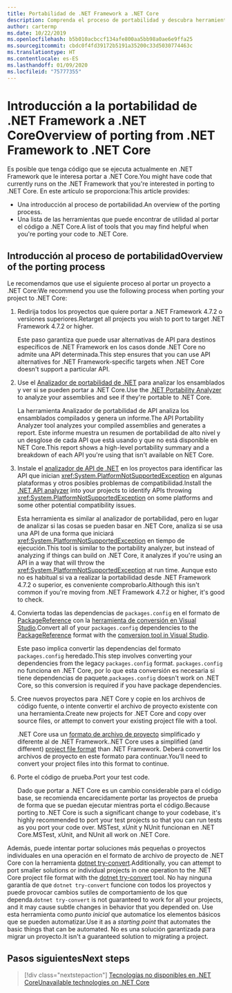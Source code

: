 ```yaml
---
title: Portabilidad de .NET Framework a .NET Core
description: Comprenda el proceso de portabilidad y descubra herramientas que le pueden resultar útiles al realizar la portabilidad de un proyecto de .NET Framework a .NET Core.
author: cartermp
ms.date: 10/22/2019
ms.openlocfilehash: b5b010acbccf134afe800aa5bb98a0ae6e9ffa25
ms.sourcegitcommit: cbdc0f4fd39172b5191a35200c33d5030774463c
ms.translationtype: HT
ms.contentlocale: es-ES
ms.lasthandoff: 01/09/2020
ms.locfileid: "75777355"
---
```

# <a name="overview-of-porting-from-net-framework-to-net-core"></a><span data-ttu-id="d7ab0-103">Introducción a la portabilidad de .NET Framework a .NET Core</span><span class="sxs-lookup"><span data-stu-id="d7ab0-103">Overview of porting from .NET Framework to .NET Core</span></span>

<span data-ttu-id="d7ab0-104">Es posible que tenga código que se ejecuta actualmente en .NET Framework que le interesa portar a .NET Core.</span><span class="sxs-lookup"><span data-stu-id="d7ab0-104">You might have code that currently runs on the .NET Framework that you're interested in porting to .NET Core.</span></span> <span data-ttu-id="d7ab0-105">En este artículo se proporciona:</span><span class="sxs-lookup"><span data-stu-id="d7ab0-105">This article provides:</span></span>

* <span data-ttu-id="d7ab0-106">Una introducción al proceso de portabilidad.</span><span class="sxs-lookup"><span data-stu-id="d7ab0-106">An overview of the porting process.</span></span>
* <span data-ttu-id="d7ab0-107">Una lista de las herramientas que puede encontrar de utilidad al portar el código a .NET Core.</span><span class="sxs-lookup"><span data-stu-id="d7ab0-107">A list of tools that you may find helpful when you're porting your code to .NET Core.</span></span>

## <a name="overview-of-the-porting-process"></a><span data-ttu-id="d7ab0-108">Introducción al proceso de portabilidad</span><span class="sxs-lookup"><span data-stu-id="d7ab0-108">Overview of the porting process</span></span>

<span data-ttu-id="d7ab0-109">Le recomendamos que use el siguiente proceso al portar un proyecto a .NET Core:</span><span class="sxs-lookup"><span data-stu-id="d7ab0-109">We recommend you use the following process when porting your project to .NET Core:</span></span>

1. <span data-ttu-id="d7ab0-110">Redirija todos los proyectos que quiere portar a .NET Framework 4.7.2 o versiones superiores.</span><span class="sxs-lookup"><span data-stu-id="d7ab0-110">Retarget all projects you wish to port to target .NET Framework 4.7.2 or higher.</span></span>

   <span data-ttu-id="d7ab0-111">Este paso garantiza que puede usar alternativas de API para destinos específicos de .NET Framework en los casos donde .NET Core no admite una API determinada.</span><span class="sxs-lookup"><span data-stu-id="d7ab0-111">This step ensures that you can use API alternatives for .NET Framework-specific targets when .NET Core doesn't support a particular API.</span></span>

2. <span data-ttu-id="d7ab0-112">Use el [Analizador de portabilidad de .NET](../../standard/analyzers/portability-analyzer.md) para analizar los ensamblados y ver si se pueden portar a .NET Core.</span><span class="sxs-lookup"><span data-stu-id="d7ab0-112">Use the [.NET Portability Analyzer](../../standard/analyzers/portability-analyzer.md) to analyze your assemblies and see if they're portable to .NET Core.</span></span>

   <span data-ttu-id="d7ab0-113">La herramienta Analizador de portabilidad de API analiza los ensamblados compilados y genera un informe.</span><span class="sxs-lookup"><span data-stu-id="d7ab0-113">The API Portability Analyzer tool analyzes your compiled assemblies and generates a report.</span></span> <span data-ttu-id="d7ab0-114">Este informe muestra un resumen de portabilidad de alto nivel y un desglose de cada API que está usando y que no está disponible en NET Core.</span><span class="sxs-lookup"><span data-stu-id="d7ab0-114">This report shows a high-level portability summary and a breakdown of each API you're using that isn't available on NET Core.</span></span>

3. <span data-ttu-id="d7ab0-115">Instale el [analizador de API de .NET](../../standard/analyzers/api-analyzer.md) en los proyectos para identificar las API que inician <xref:System.PlatformNotSupportedException> en algunas plataformas y otros posibles problemas de compatibilidad.</span><span class="sxs-lookup"><span data-stu-id="d7ab0-115">Install the [.NET API analyzer](../../standard/analyzers/api-analyzer.md) into your projects to identify APIs throwing <xref:System.PlatformNotSupportedException> on some platforms and some other potential compatibility issues.</span></span>

   <span data-ttu-id="d7ab0-116">Esta herramienta es similar al analizador de portabilidad, pero en lugar de analizar si las cosas se pueden basar en .NET Core, analiza si se usa una API de una forma que iniciará <xref:System.PlatformNotSupportedException> en tiempo de ejecución.</span><span class="sxs-lookup"><span data-stu-id="d7ab0-116">This tool is similar to the portability analyzer, but instead of analyzing if things can build on .NET Core, it analyzes if you're using an API in a way that will throw the <xref:System.PlatformNotSupportedException> at run time.</span></span> <span data-ttu-id="d7ab0-117">Aunque esto no es habitual si va a realizar la portabilidad desde .NET Framework 4.7.2 o superior, es conveniente comprobarlo.</span><span class="sxs-lookup"><span data-stu-id="d7ab0-117">Although this isn't common if you're moving from .NET Framework 4.7.2 or higher, it's good to check.</span></span>

4. <span data-ttu-id="d7ab0-118">Convierta todas las dependencias de `packages.config` en el formato de [PackageReference](/nuget/consume-packages/package-references-in-project-files) con la [herramienta de conversión en Visual Studio](/nuget/consume-packages/migrate-packages-config-to-package-reference).</span><span class="sxs-lookup"><span data-stu-id="d7ab0-118">Convert all of your `packages.config` dependencies to the [PackageReference](/nuget/consume-packages/package-references-in-project-files) format with the [conversion tool in Visual Studio](/nuget/consume-packages/migrate-packages-config-to-package-reference).</span></span>

   <span data-ttu-id="d7ab0-119">Este paso implica convertir las dependencias del formato `packages.config` heredado.</span><span class="sxs-lookup"><span data-stu-id="d7ab0-119">This step involves converting your dependencies from the legacy `packages.config` format.</span></span> <span data-ttu-id="d7ab0-120">`packages.config` no funciona en .NET Core, por lo que esta conversión es necesaria si tiene dependencias de paquete.</span><span class="sxs-lookup"><span data-stu-id="d7ab0-120">`packages.config` doesn't work on .NET Core, so this conversion is required if you have package dependencies.</span></span>

5. <span data-ttu-id="d7ab0-121">Cree nuevos proyectos para .NET Core y copie en los archivos de código fuente, o intente convertir el archivo de proyecto existente con una herramienta.</span><span class="sxs-lookup"><span data-stu-id="d7ab0-121">Create new projects for .NET Core and copy over source files, or attempt to convert your existing project file with a tool.</span></span>

   <span data-ttu-id="d7ab0-122">.NET Core usa un [formato de archivo de proyecto](../tools/csproj.md) simplificado y diferente al de .NET Framework.</span><span class="sxs-lookup"><span data-stu-id="d7ab0-122">.NET Core uses a simplified (and different) [project file format](../tools/csproj.md) than .NET Framework.</span></span> <span data-ttu-id="d7ab0-123">Deberá convertir los archivos de proyecto en este formato para continuar.</span><span class="sxs-lookup"><span data-stu-id="d7ab0-123">You'll need to convert your project files into this format to continue.</span></span>

6. <span data-ttu-id="d7ab0-124">Porte el código de prueba.</span><span class="sxs-lookup"><span data-stu-id="d7ab0-124">Port your test code.</span></span>

   <span data-ttu-id="d7ab0-125">Dado que portar a .NET Core es un cambio considerable para el código base, se recomienda encarecidamente portar las proyectos de prueba de forma que se puedan ejecutar mientras porta el código.</span><span class="sxs-lookup"><span data-stu-id="d7ab0-125">Because porting to .NET Core is such a significant change to your codebase, it's highly recommended to port your test projects so that you can run tests as you port your code over.</span></span> <span data-ttu-id="d7ab0-126">MSTest, xUnit y NUnit funcionan en .NET Core.</span><span class="sxs-lookup"><span data-stu-id="d7ab0-126">MSTest, xUnit, and NUnit all work on .NET Core.</span></span>

<span data-ttu-id="d7ab0-127">Además, puede intentar portar soluciones más pequeñas o proyectos individuales en una operación en el formato de archivo de proyecto de .NET Core con la herramienta [dotnet try-convert](https://github.com/dotnet/try-convert).</span><span class="sxs-lookup"><span data-stu-id="d7ab0-127">Additionally, you can attempt to port smaller solutions or individual projects in one operation to the .NET Core project file format with the [dotnet try-convert](https://github.com/dotnet/try-convert) tool.</span></span> <span data-ttu-id="d7ab0-128">No hay ninguna garantía de que `dotnet try-convert` funcione con todos los proyectos y puede provocar cambios sutiles de comportamiento de los que dependa.</span><span class="sxs-lookup"><span data-stu-id="d7ab0-128">`dotnet try-convert` is not guaranteed to work for all your projects, and it may cause subtle changes in behavior that you depended on.</span></span> <span data-ttu-id="d7ab0-129">Use esta herramienta como _punto inicial_ que automatice los elementos básicos que se pueden automatizar.</span><span class="sxs-lookup"><span data-stu-id="d7ab0-129">Use it as a _starting point_ that automates the basic things that can be automated.</span></span> <span data-ttu-id="d7ab0-130">No es una solución garantizada para migrar un proyecto.</span><span class="sxs-lookup"><span data-stu-id="d7ab0-130">It isn't a guaranteed solution to migrating a project.</span></span>

## <a name="next-steps"></a><span data-ttu-id="d7ab0-131">Pasos siguientes</span><span class="sxs-lookup"><span data-stu-id="d7ab0-131">Next steps</span></span>

>[!div class="nextstepaction"]
>[<span data-ttu-id="d7ab0-132">Tecnologías no disponibles en .NET Core</span><span class="sxs-lookup"><span data-stu-id="d7ab0-132">Unavailable technologies on .NET Core</span></span>](net-framework-tech-unavailable.md)

